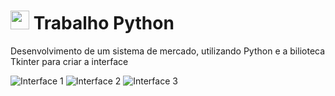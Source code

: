 # <img src="https://cdn.jsdelivr.net/gh/devicons/devicon/icons/python/python-original.svg" width='30' height='30' /> Trabalho Python

Desenvolvimento de um sistema de mercado, utilizando Python e a bilioteca Tkinter para criar a interface

 ![Interface 1](https://github.com/isiscostabb/Trabalho-Python-1S/blob/main/Imagens/Interface%20(1).png)
 ![Interface 2](https://github.com/isiscostabb/Trabalho-Python-1S/blob/main/Imagens/Interface%20(2).png)
 ![Interface 3](https://github.com/isiscostabb/Trabalho-Python-1S/blob/main/Imagens/Interface%20(3).png)
